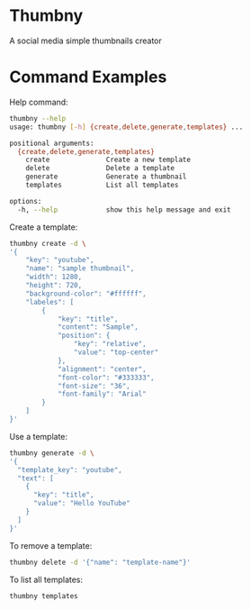 # Thumbny
A social media simple thumbnails creator

# Command Examples


Help command:
```bash
thumbny --help
usage: thumbny [-h] {create,delete,generate,templates} ...

positional arguments:
  {create,delete,generate,templates}
    create              Create a new template
    delete              Delete a template
    generate            Generate a thumbnail
    templates           List all templates

options:
  -h, --help            show this help message and exit
```

Create a template:
```bash
thumbny create -d \
'{
    "key": "youtube",
    "name": "sample thumbnail",
    "width": 1280,
    "height": 720,
    "background-color": "#ffffff",
    "labeles": [
        {
            "key": "title",
            "content": "Sample",
            "position": {
                "key": "relative",
                "value": "top-center"
            },
            "alignment": "center",
            "font-color": "#333333",
            "font-size": "36",
            "font-family": "Arial"
        }
    ]
}'
```

Use a template:
```bash
thumbny generate -d \
'{
  "template_key": "youtube",
  "text": [
    {
      "key": "title",
      "value": "Hello YouTube"
    }
  ]
}'
```

To remove a template:
```bash
thumbny delete -d '{"name": "template-name"}'
```

To list all templates:
```bash
thumbny templates
```
